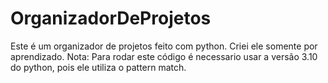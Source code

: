 # OrganizadorDeProjetos
 Este é um organizador de projetos feito com python. 
 Criei ele somente por aprendizado.
 Nota: Para rodar este código é necessario usar a versão 3.10 do python,
 pois ele utiliza o pattern match.
